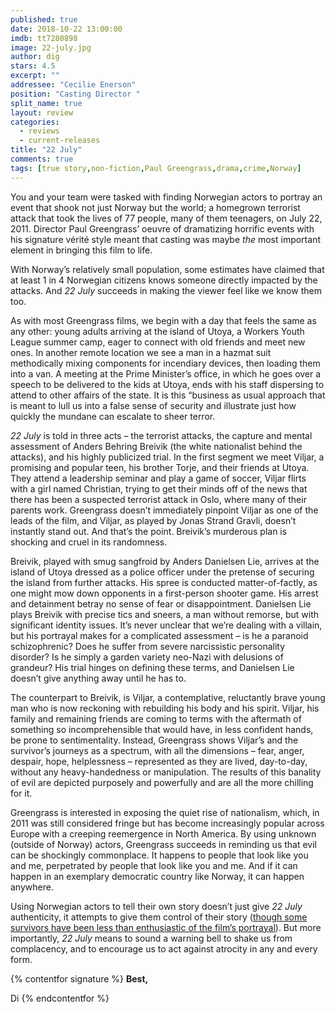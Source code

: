 ```yaml
---
published: true
date: 2018-10-22 13:00:00
imdb: tt7280898
image: 22-july.jpg
author: dig
stars: 4.5
excerpt: ""
addressee: "Cecilie Enerson"
position: "Casting Director	"
split_name: true
layout: review
categories: 
  - reviews
  - current-releases
title: "22 July"
comments: true
tags: [true story,non-fiction,Paul Greengrass,drama,crime,Norway]
---
```

You and your team were tasked with finding Norwegian actors to portray an event that shook not just Norway but the world; a homegrown terrorist attack that took the lives of 77 people, many of them teenagers, on July 22, 2011. Director Paul Greengrass’ oeuvre of dramatizing horrific events with his signature vérité style meant that casting was maybe _the_ most important element in bringing this film to life.

With Norway’s relatively small population, some estimates have claimed that at least 1 in 4 Norwegian citizens knows someone directly impacted by the attacks. And _22 July_ succeeds in making the viewer feel like we know them too.

As with most Greengrass films, we begin with a day that feels the same as any other: young adults arriving at the island of Utoya, a Workers Youth League summer camp, eager to connect with old friends and meet new ones. In another remote location we see a man in a hazmat suit methodically mixing components for incendiary devices, then loading them into a van. A meeting at the Prime Minister’s office, in which he goes over a speech to be delivered to the kids at Utoya, ends with his staff dispersing to attend to other affairs of the state. It is this “business as usual approach that is meant to lull us into a false sense of security and illustrate just how quickly the mundane can escalate to sheer terror.

_22 July_ is told in three acts – the terrorist attacks, the capture and mental assessment of Anders Behring Breivik (the white nationalist behind the attacks), and his highly publicized trial. In the first segment we meet Viljar, a promising and popular teen, his brother Torje, and their friends at Utoya. They attend a leadership seminar and play a game of soccer, Viljar flirts with a girl named Christian, trying to get their minds off of the news that there has been a suspected terrorist attack in Oslo, where many of their parents work. Greengrass doesn’t immediately pinpoint Viljar as one of the leads of the film, and Viljar, as played by Jonas Strand Gravli, doesn’t instantly stand out. And that’s the point. Breivik’s murderous plan is shocking and cruel in its randomness.

Breivik, played with smug sangfroid by Anders Danielsen Lie, arrives at the island of Utoya dressed as a police officer under the pretense of securing the island from further attacks. His spree is conducted matter-of-factly, as one might mow down opponents in a first-person shooter game. His arrest and detainment betray no sense of fear or disappointment. Danielsen Lie plays Breivik with precise tics and sneers, a man without remorse, but with significant identity issues. It’s never unclear that we’re dealing with a villain, but his portrayal makes for a complicated assessment – is he a paranoid schizophrenic? Does he suffer from severe narcissistic personality disorder? Is he simply a garden variety neo-Nazi with delusions of grandeur? His trial hinges on defining these terms, and Danielsen Lie doesn’t give anything away until he has to.

The counterpart to Breivik, is Viljar, a contemplative, reluctantly brave young man who is now reckoning with rebuilding his body and his spirit. Viljar, his family and remaining friends are coming to terms with the aftermath of something so incomprehensible that would have, in less confident hands, be prone to sentimentality. Instead, Greengrass shows Viljar’s and the survivor’s journeys as a spectrum, with all the dimensions – fear, anger, despair, hope, helplessness – represented as they are lived, day-to-day, without any heavy-handedness or manipulation. The results of this banality of evil are depicted purposely and powerfully and are all the more chilling for it.

Greengrass is interested in exposing the quiet rise of nationalism, which, in 2011 was still considered fringe but has become increasingly popular across Europe with a creeping reemergence in North America. By using unknown (outside of Norway) actors, Greengrass succeeds in reminding us that evil can be shockingly commonplace. It happens to people that look like you and me, perpetrated by people that look like you and me. And if it can happen in an exemplary democratic country like Norway, it can happen anywhere.

Using Norwegian actors to tell their own story doesn’t just give _22 July_ authenticity, it attempts to give them control of their story ([though some survivors have been less than enthusiastic of the film’s portrayal](https://www.news.com.au/entertainment/movies/new-movies/norway-massacre-film-22-july-misses-the-point-survivor-says/news-story/c2c779b89d217810f00e3bd5a949b226)). But more importantly, _22 July_ means to sound a warning bell to shake us from complacency, and to encourage us to act against atrocity in any and every form.

{% contentfor signature %}
**Best,**

Di
{% endcontentfor %}